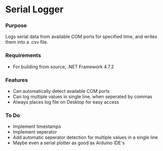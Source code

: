 # Serial Logger

### Purpose
Logs serial data from available COM ports for specified time, and writes them into a .csv file.

### Requirements
* For building from source, .NET Framework 4.7.2

### Features
* Can automatically detect available COM ports
* Can log multiple values in single line, when seperated by commas
* Always places log file on Desktop for easy access

### To Do
* Implement timestamps
* Implement seperator
* Add automatic seperator detection for multiple values in a single line
* Maybe even a serial plotter as good as Arduino IDE's